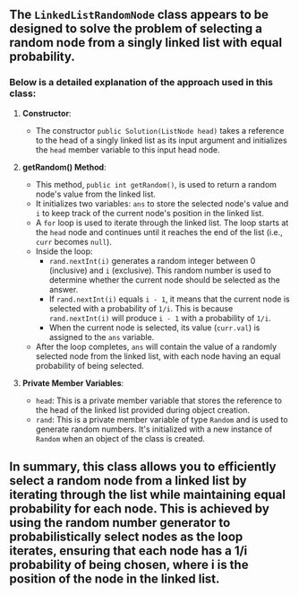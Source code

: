 ## ​The `LinkedListRandomNode` class appears to be designed to solve the problem of selecting a random node from a singly linked list with equal probability. 

### Below is a detailed explanation of the approach used in this class:

1. **Constructor**:
   - The constructor `public Solution(ListNode head)` takes a reference to the head of a singly linked list as its input argument and initializes the `head` member variable to this input head node.

2. **getRandom() Method**:
   - This method, `public int getRandom()`, is used to return a random node's value from the linked list.
   - It initializes two variables: `ans` to store the selected node's value and `i` to keep track of the current node's position in the linked list.
   - A `for` loop is used to iterate through the linked list. The loop starts at the `head` node and continues until it reaches the end of the list (i.e., `curr` becomes `null`). 
   - Inside the loop:
     - `rand.nextInt(i)` generates a random integer between 0 (inclusive) and `i` (exclusive). This random number is used to determine whether the current node should be selected as the answer.
     - If `rand.nextInt(i)` equals `i - 1`, it means that the current node is selected with a probability of `1/i`. This is because `rand.nextInt(i)` will produce `i - 1` with a probability of `1/i`.
     - When the current node is selected, its value (`curr.val`) is assigned to the `ans` variable.
   - After the loop completes, `ans` will contain the value of a randomly selected node from the linked list, with each node having an equal probability of being selected.

3. **Private Member Variables**:
   - `head`: This is a private member variable that stores the reference to the head of the linked list provided during object creation.
   - `rand`: This is a private member variable of type `Random` and is used to generate random numbers. It's initialized with a new instance of `Random` when an object of the class is created.

## In summary, this class allows you to efficiently select a random node from a linked list by iterating through the list while maintaining equal probability for each node. This is achieved by using the random number generator to probabilistically select nodes as the loop iterates, ensuring that each node has a 1/i probability of being chosen, where i is the position of the node in the linked list.
